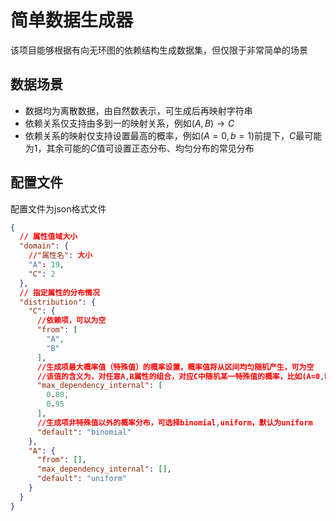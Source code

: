 # 简单数据生成器
该项目能够根据有向无环图的依赖结构生成数据集，但仅限于非常简单的场景

## 数据场景

- 数据均为离散数据，由自然数表示，可生成后再映射字符串
- 依赖关系仅支持由多到一的映射关系，例如$(A,B) \rightarrow C$
- 依赖关系的映射仅支持设置最高的概率，例如$(A=0,b=1)$前提下，$C$最可能为$1$，其余可能的$C$值可设置正态分布、均匀分布的常见分布


## 配置文件
配置文件为json格式文件
```json
{
  // 属性值域大小
  "domain": {
    //"属性名": 大小
    "A": 19,
    "C": 2
  },
  // 指定属性的分布情况
  "distribution": {
    "C": {
      //依赖项，可以为空
      "from": [
        "A",
        "B"
      ],
      //生成项最大概率值（特殊值）的概率设置，概率值将从区间均匀随机产生，可为空
      //该值的含义为，对任意A,B属性的组合，对应C中随机某一特殊值的概率，比如(A=0,b=0)中C=0的概率，此特殊值由随机选择产生
      "max_dependency_internal": [
        0.80,
        0.95
      ],
      //生成项非特殊值以外的概率分布，可选择binomial,uniform，默认为uniform
      "default": "binomial"
    },
    "A": {
      "from": [],
      "max_dependency_internal": [],
      "default": "uniform"
    }
  }
}

```
